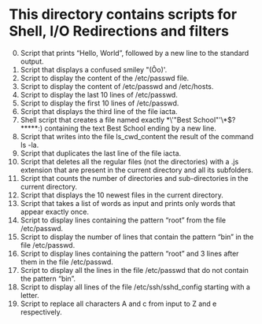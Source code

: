 # This directory contains scripts for Shell, I/O Redirections and filters
0. Script that prints “Hello, World”, followed by a new line to the standard output.
1. Script that displays a confused smiley "(Ôo)'.
2. Script to display the content of the /etc/passwd file.
3. Script to display the content of /etc/passwd and /etc/hosts.
4. Script to display the last 10 lines of /etc/passwd.
5. Script to display the first 10 lines of /etc/passwd.
6. Script that displays the third line of the file iacta.
7. Shell script that creates a file named exactly \*\\'"Best School"\'\\*$\?\*\*\*\*\*:) containing the text Best School ending by a new line.
8. Script that writes into the file ls_cwd_content the result of the command ls -la.
9. Script that duplicates the last line of the file iacta.
10. Script that deletes all the regular files (not the directories) with a .js extension that are present in the current directory and all its subfolders.
11. Script that counts the number of directories and sub-directories in the current directory.
12. Script that displays the 10 newest files in the current directory.
13. Script that takes a list of words as input and prints only words that appear exactly once.
14. Script to display lines containing the pattern “root” from the file /etc/passwd.
15. Script to display the number of lines that contain the pattern “bin” in the file /etc/passwd.
16. Script to display lines containing the pattern “root” and 3 lines after them in the file /etc/passwd.
17. Script to display all the lines in the file /etc/passwd that do not contain the pattern “bin”.
18. Script to display all lines of the file /etc/ssh/sshd_config starting with a letter.
19. Script to replace all characters A and c from input to Z and e respectively.
